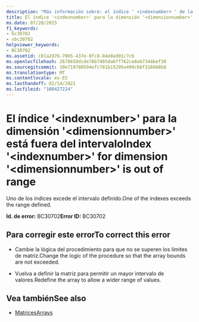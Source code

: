 ```yaml
---
description: "Más información sobre: el índice ' <indexnumber> ' de la dimensión ' <dimensionnumber> ' está fuera del intervalo"
title: El índice '<indexnumber>' para la dimensión '<dimensionnumber>' está fuera del intervalo
ms.date: 07/20/2015
f1_keywords:
- bc30702
- vbc30702
helpviewer_keywords:
- BC30702
ms.assetid: c81a2d76-7065-437e-8fc8-84e8ad01c7c6
ms.openlocfilehash: 2678658dcde78b7405da6ff762ce8ab7344bef30
ms.sourcegitcommit: 10e719780594efc781b15295e499c66f316068b8
ms.translationtype: MT
ms.contentlocale: es-ES
ms.lasthandoff: 02/14/2021
ms.locfileid: "100427224"
---
```

# <a name="index-indexnumber-for-dimension-dimensionnumber-is-out-of-range"></a><span data-ttu-id="518c6-103">El índice '\<indexnumber>' para la dimensión '\<dimensionnumber>' está fuera del intervalo</span><span class="sxs-lookup"><span data-stu-id="518c6-103">Index '\<indexnumber>' for dimension '\<dimensionnumber>' is out of range</span></span>

<span data-ttu-id="518c6-104">Uno de los índices excede el intervalo definido.</span><span class="sxs-lookup"><span data-stu-id="518c6-104">One of the indexes exceeds the range defined.</span></span>  
  
 <span data-ttu-id="518c6-105">**Id. de error:** BC30702</span><span class="sxs-lookup"><span data-stu-id="518c6-105">**Error ID:** BC30702</span></span>  
  
## <a name="to-correct-this-error"></a><span data-ttu-id="518c6-106">Para corregir este error</span><span class="sxs-lookup"><span data-stu-id="518c6-106">To correct this error</span></span>  
  
- <span data-ttu-id="518c6-107">Cambie la lógica del procedimiento para que no se superen los límites de matriz.</span><span class="sxs-lookup"><span data-stu-id="518c6-107">Change the logic of the procedure so that the array bounds are not exceeded.</span></span>  
  
- <span data-ttu-id="518c6-108">Vuelva a definir la matriz para permitir un mayor intervalo de valores.</span><span class="sxs-lookup"><span data-stu-id="518c6-108">Redefine the array to allow a wider range of values.</span></span>  
  
## <a name="see-also"></a><span data-ttu-id="518c6-109">Vea también</span><span class="sxs-lookup"><span data-stu-id="518c6-109">See also</span></span>

- [<span data-ttu-id="518c6-110">Matrices</span><span class="sxs-lookup"><span data-stu-id="518c6-110">Arrays</span></span>](../programming-guide/language-features/arrays/index.md)
